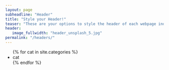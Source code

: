 ```yaml
---
layout: page
subheadline: "Header"
title: "Style your Header!"
teaser: "These are your options to style the header of each webpage individually. <em>Feeling Responsive</em> uses <a href='http://srobbin.com/jquery-plugins/backstretch/'>Backstretch by Scott Robin</a> to expand them from left to right. The width should be 1600 pixel or higher using a ratio like 16:9 or 21:9 or 2:1."
header:
   image_fullwidth: "header_unsplash_5.jpg"
permalink: "/headers/"
---
```


<ul>
    {% for cat in site.categories %}
    <li>
    <!-- <a href="{{ site.url }}{{ site.baseurl }}{{ post.url }}"> -->
    cat
    <!-- {{ post.title }} -->
    <!-- </a> -->
    </li>
    {% endfor %}
</ul>

